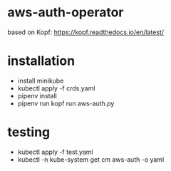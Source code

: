 # aws-auth-operator

based on Kopf: https://kopf.readthedocs.io/en/latest/

# installation

- install minikube
- kubectl apply -f crds.yaml
- pipenv install
- pipenv run kopf run aws-auth.py

# testing 

- kubectl apply -f test.yaml
- kubectl -n kube-system get cm aws-auth -o yaml